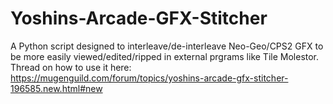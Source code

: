 # Yoshins-Arcade-GFX-Stitcher
A Python script designed to interleave/de-interleave Neo-Geo/CPS2 GFX to be more easily viewed/edited/ripped in external prgrams like Tile Molestor. Thread on how to use it here: https://mugenguild.com/forum/topics/yoshins-arcade-gfx-stitcher-196585.new.html#new

